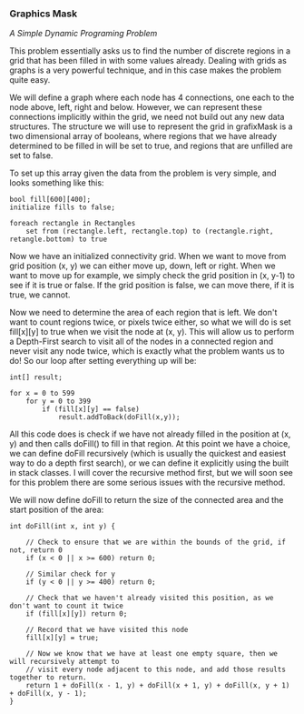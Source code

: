 ### Graphics Mask

*A Simple Dynamic Programing Problem*

This problem essentially asks us to find the number of discrete regions in a grid that has been filled in with some values already. Dealing with grids as graphs is a very powerful technique, and in this case makes the problem quite easy.

We will define a graph where each node has 4 connections, one each to the node above, left, right and below. However, we can represent these connections implicitly within the grid, we need not build out any new data structures. The structure we will use to represent the grid in grafixMask is a two dimensional array of booleans, where regions that we have already determined to be filled in will be set to true, and regions that are unfilled are set to false.

To set up this array given the data from the problem is very simple, and looks something like this:


    bool fill[600][400];
    initialize fills to false;

    foreach rectangle in Rectangles
        set from (rectangle.left, rectangle.top) to (rectangle.right, retangle.bottom) to true


Now we have an initialized connectivity grid. When we want to move from grid position (x, y) we can either move up, down, left or right. When we want to move up for example, we simply check the grid position in (x, y-1) to see if it is true or false. If the grid position is false, we can move there, if it is true, we cannot.

Now we need to determine the area of each region that is left. We don't want to count regions twice, or pixels twice either, so what we will do is set fill[x][y] to true when we visit the node at (x, y). This will allow us to perform a Depth-First search to visit all of the nodes in a connected region and never visit any node twice, which is exactly what the problem wants us to do! So our loop after setting everything up will be:


    int[] result;

    for x = 0 to 599
        for y = 0 to 399
            if (fill[x][y] == false)
                result.addToBack(doFill(x,y));


All this code does is check if we have not already filled in the position at (x, y) and then calls doFill() to fill in that region. At this point we have a choice, we can define doFill recursively (which is usually the quickest and easiest way to do a depth first search), or we can define it explicitly using the built in stack classes. I will cover the recursive method first, but we will soon see for this problem there are some serious issues with the recursive method.

We will now define doFill to return the size of the connected area and the start position of the area:
    
    int doFill(int x, int y) {
        
        // Check to ensure that we are within the bounds of the grid, if not, return 0
        if (x < 0 || x >= 600) return 0;
        
        // Similar check for y
        if (y < 0 || y >= 400) return 0;
        
        // Check that we haven't already visited this position, as we don't want to count it twice
        if (fill[x][y]) return 0;

        // Record that we have visited this node
        fill[x][y] = true;

        // Now we know that we have at least one empty square, then we will recursively attempt to
        // visit every node adjacent to this node, and add those results together to return.
        return 1 + doFill(x - 1, y) + doFill(x + 1, y) + doFill(x, y + 1) + doFill(x, y - 1);
    }